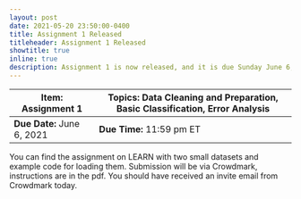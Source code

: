 ```yaml
---
layout: post
date: 2021-05-20 23:50:00-0400
title: Assignment 1 Released
titleheader: Assignment 1 Released
showtitle: true
inline: true
description: Assignment 1 is now released, and it is due Sunday June 6, 2021 at 11:59pm ET
---
```




| **Item:** Assignment 1 | Topics: Data Cleaning and Preparation, Basic Classification, Error Analysis |
| ----------------------------------- | ------------------------- |
| **Due Date:** June 6, 2021 | **Due Time:** 11:59 pm ET |



You can find the assignment on LEARN with two small datasets and example code for loading them. Submission will be via Crowdmark, instructions are in the pdf. You should have received an invite email from Crowdmark today.
